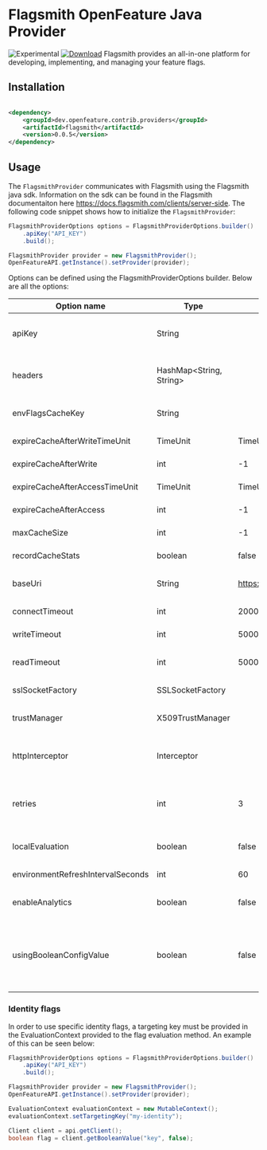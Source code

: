 # Flagsmith OpenFeature Java Provider
![Experimental](https://img.shields.io/badge/experimental-breaking%20changes%20allowed-yellow)
[![Download](https://img.shields.io/maven-central/v/com.flagsmith/flagsmith-java-client)](https://mvnrepository.com/artifact/com.flagsmith/flagsmith-java-client)
Flagsmith provides an all-in-one platform for developing, implementing, and managing your feature flags.

## Installation

<!-- x-release-please-start-version -->

```xml

<dependency>
    <groupId>dev.openfeature.contrib.providers</groupId>
    <artifactId>flagsmith</artifactId>
    <version>0.0.5</version>
</dependency>
```

<!-- x-release-please-end-version -->

## Usage

The `FlagsmithProvider` communicates with Flagsmith using the Flagsmith java sdk. Information on the sdk can be found in
the Flagsmith documentaiton here https://docs.flagsmith.com/clients/server-side. The following code snippet shows how to
initialize the `FlagsmithProvider`:

```java
FlagsmithProviderOptions options = FlagsmithProviderOptions.builder()
    .apiKey("API_KEY")
    .build();

FlagsmithProvider provider = new FlagsmithProvider();
OpenFeatureAPI.getInstance().setProvider(provider);
```

Options can be defined using the FlagsmithProviderOptions builder. Below are all the options:

| Option name | Type    | Default   | Description
| ----------- | ------- | --------- | ---------
| apiKey      | String  |  | Your API Token. Note that this is either the `Environment API` key or the `Server Side SDK Token`
| headers      | HashMap<String, String>  |  | Add custom headers which will be sent with each network request to the Flagsmith API.
| envFlagsCacheKey      | String  |  | Enable in-memory caching for the Flagsmith API.
| expireCacheAfterWriteTimeUnit      | TimeUnit  | TimeUnit.MINUTES | The time unit used for cache expiry after write.
| expireCacheAfterWrite      | int  | -1 | The integer time for cache expiry after write.
| expireCacheAfterAccessTimeUnit      | TimeUnit  | TimeUnit.MINUTES | The time unit used for cache expiry after reading.
| expireCacheAfterAccess      | int  | -1 | The integer time for cache expiry after reading.
| maxCacheSize      | int  | -1 | The maximum size of the cache in MB.
| recordCacheStats      | boolean  | false | Whether cache statistics should be recorded.
| baseUri      | String  | https://edge.api.flagsmith.com/api/v1/ | Override the default Flagsmith API URL if you are self-hosting.
| connectTimeout      | int  | 2000 | The network timeout in milliseconds.
| writeTimeout      | int  | 5000 | The network timeout in milliseconds when writing.
| readTimeout      | int  | 5000 | The network timeout in milliseconds when reading.
| sslSocketFactory      | SSLSocketFactory  |  | Override the sslSocketFactory.
| trustManager      | X509TrustManager  |  | X509TrustManager used when overriding the sslSocketFactory.
| httpInterceptor      | Interceptor  |  | Add a custom HTTP interceptor in the form of an okhttp3.Interceptor object.
| retries      | int  | 3 | Add a custom com.flagsmith.config.Retry object to configure the backoff / retry configuration.
| localEvaluation      | boolean  | false | Controls which mode to run in; local or remote evaluation.
| environmentRefreshIntervalSeconds      | int  | 60 | Set environment refresh rate with polling manager.
| enableAnalytics      | boolean  | false | Controls whether Flag Analytics data is sent to the Flagsmith API
| usingBooleanConfigValue      | boolean  | false | Determines whether to resolve a feature value as a boolean or use the isFeatureEnabled as the flag itself. These values will be false and true respectively.

### Identity flags

In order to use specific identity flags, a targeting key must be provided in the EvaluationContext provided to the flag
evaluation method. An example of this can be seen below:

```java
FlagsmithProviderOptions options = FlagsmithProviderOptions.builder()
    .apiKey("API_KEY")
    .build();

FlagsmithProvider provider = new FlagsmithProvider();
OpenFeatureAPI.getInstance().setProvider(provider);

EvaluationContext evaluationContext = new MutableContext();
evaluationContext.setTargetingKey("my-identity");

Client client = api.getClient();
boolean flag = client.getBooleanValue("key", false);
```